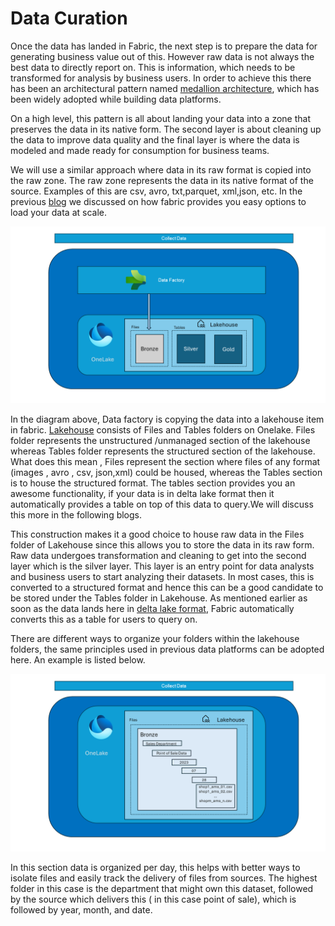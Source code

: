 # Data Curation 

Once the data has landed in Fabric, the next step is to prepare the data for generating business value out of this. However raw data is  not always the best data to directly report on. This is information, which needs to be transformed for analysis by business users. In order to achieve this there has been an architectural pattern named [medallion architecture](https://learn.microsoft.com/en-us/azure/databricks/lakehouse/medallion), which has been widely adopted while building data platforms. 

On a high level, this pattern is all about landing your data into a zone that preserves the data in its native form. The second layer is about cleaning up the data to improve data quality and the final layer is where the data is modeled and made ready for consumption for business teams.

We will use a similar approach where data in its raw format is copied into the raw zone. The raw zone represents the data in its native format of the source. Examples of this are csv, avro, txt,parquet, xml,json, etc. In the previous [blog](https://github.com/sarathsasidharan/fabric-launcher/blob/main/docs/load_data/load_data_scalable.md) we discussed on how fabric provides you easy options to load your data at scale. 

![raw_load](/images/raw_layer.png)

In the diagram above, Data factory is copying the data into a lakehouse item in fabric. [Lakehouse](https://learn.microsoft.com/en-us/fabric/data-engineering/lakehouse-overview) consists of Files and Tables folders on Onelake. Files folder represents the unstructured /unmanaged section of the lakehouse whereas Tables folder represents the structured section of the lakehouse. What does this mean , Files represent the section where files of any format (images , avro , csv, json,xml) could be housed, whereas the Tables section is to house the structured format.  The tables section provides you an awesome functionality, if your data is in delta lake format then it automatically provides a table on top of this data to query.We will discuss this more in the following blogs.

This construction makes it a good choice to house raw data in the Files folder of Lakehouse since this allows you to store the data in its raw form. Raw data undergoes transformation and cleaning to get into the second layer which is the silver layer. This layer is an entry point for data analysts and business users to start analyzing their datasets. In most cases, this is converted to a structured format and hence this can be a good candidate to be stored under the Tables folder in Lakehouse. As mentioned earlier as soon as the data lands here in [delta lake format](https://learn.microsoft.com/en-us/azure/synapse-analytics/spark/apache-spark-what-is-delta-lake), Fabric automatically converts this as a table for users to query on. 

There are different ways to organize your folders within the lakehouse folders, the same principles used in previous data platforms can be adopted here. An example is listed below.

![file_org](/images/rawzone_file.png)

In this section data is organized per day, this helps with better ways to isolate files and easily track the delivery of files from sources. The highest folder in this case is the department that might own this dataset, followed by the source which delivers this ( in this case point of sale), which is followed by year, month, and date. 

